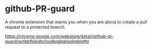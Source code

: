 # github-PR-guard
A chrome extension that warns you when you are about to create a pull request to a protected branch.

https://chrome.google.com/webstore/detail/github-pr-guard/eofebfkikidhchodbigblahpdjmbmfhl
